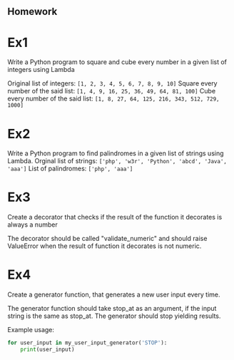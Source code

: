 ## Homework

# Ex1

Write a Python program to square and cube every number in a given list of integers using Lambda

Original list of integers:
`[1, 2, 3, 4, 5, 6, 7, 8, 9, 10]`
Square every number of the said list:
`[1, 4, 9, 16, 25, 36, 49, 64, 81, 100]`
Cube every number of the said list:
`[1, 8, 27, 64, 125, 216, 343, 512, 729, 1000]`

# Ex2

Write a Python program to find palindromes in a given list of strings using Lambda. Orginal list of strings:
`['php', 'w3r', 'Python', 'abcd', 'Java', 'aaa']`
List of palindromes:
`['php', 'aaa']`

# Ex3

Create a decorator that checks if the result of the function it decorates is always a number

The decorator should be called "validate_numeric" and should raise ValueError when the result of function it decorates
is not numeric.

# Ex4

Create a generator function, that generates a new user input every time.

The generator function should take stop_at as an argument, if the input string is the same as stop_at. The generator
should stop yielding results.

Example usage:

```python
for user_input in my_user_input_generator('STOP'):
    print(user_input)
```